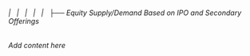 ###### |   |   |   |   |   ├── Equity Supply/Demand Based on IPO and Secondary Offerings

*Add content here*